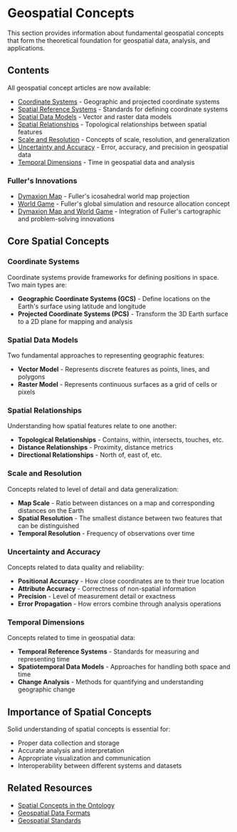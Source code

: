 # Geospatial Concepts

This section provides information about fundamental geospatial concepts that form the theoretical foundation for geospatial data, analysis, and applications.

## Contents

All geospatial concept articles are now available:

- [Coordinate Systems](coordinate_systems.md) - Geographic and projected coordinate systems
- [Spatial Reference Systems](spatial_reference_systems.md) - Standards for defining coordinate systems
- [Spatial Data Models](spatial_data_models.md) - Vector and raster data models
- [Spatial Relationships](spatial_relationships.md) - Topological relationships between spatial features
- [Scale and Resolution](scale_resolution.md) - Concepts of scale, resolution, and generalization
- [Uncertainty and Accuracy](uncertainty_accuracy.md) - Error, accuracy, and precision in geospatial data
- [Temporal Dimensions](temporal_dimensions.md) - Time in geospatial data and analysis

### Fuller's Innovations
- [Dymaxion Map](dymaxion_map.md) - Fuller's icosahedral world map projection
- [World Game](world_game.md) - Fuller's global simulation and resource allocation concept
- [Dymaxion Map and World Game](dymaxion_world_game.md) - Integration of Fuller's cartographic and problem-solving innovations

## Core Spatial Concepts

### Coordinate Systems

Coordinate systems provide frameworks for defining positions in space. Two main types are:

- **Geographic Coordinate Systems (GCS)** - Define locations on the Earth's surface using latitude and longitude
- **Projected Coordinate Systems (PCS)** - Transform the 3D Earth surface to a 2D plane for mapping and analysis

### Spatial Data Models

Two fundamental approaches to representing geographic features:

- **Vector Model** - Represents discrete features as points, lines, and polygons
- **Raster Model** - Represents continuous surfaces as a grid of cells or pixels

### Spatial Relationships

Understanding how spatial features relate to one another:

- **Topological Relationships** - Contains, within, intersects, touches, etc.
- **Distance Relationships** - Proximity, distance metrics
- **Directional Relationships** - North of, east of, etc.

### Scale and Resolution

Concepts related to level of detail and data generalization:

- **Map Scale** - Ratio between distances on a map and corresponding distances on the Earth
- **Spatial Resolution** - The smallest distance between two features that can be distinguished
- **Temporal Resolution** - Frequency of observations over time

### Uncertainty and Accuracy

Concepts related to data quality and reliability:

- **Positional Accuracy** - How close coordinates are to their true location
- **Attribute Accuracy** - Correctness of non-spatial information
- **Precision** - Level of measurement detail or exactness
- **Error Propagation** - How errors combine through analysis operations

### Temporal Dimensions

Concepts related to time in geospatial data:

- **Temporal Reference Systems** - Standards for measuring and representing time
- **Spatiotemporal Data Models** - Approaches for handling both space and time
- **Change Analysis** - Methods for quantifying and understanding geographic change

## Importance of Spatial Concepts

Solid understanding of spatial concepts is essential for:

- Proper data collection and storage
- Accurate analysis and interpretation
- Appropriate visualization and communication
- Interoperability between different systems and datasets

## Related Resources

- [Spatial Concepts in the Ontology](../../ontology/spatial_concepts.md)
- [Geospatial Data Formats](../data_formats/index.md)
- [Geospatial Standards](../standards/index.md) 